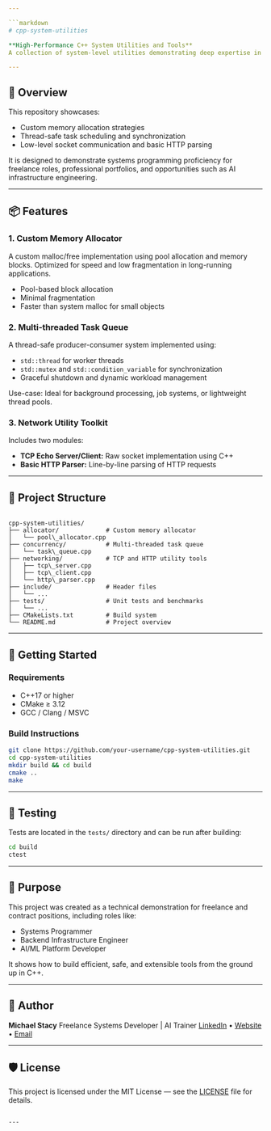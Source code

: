 ```yaml
---

```markdown
# cpp-system-utilities

**High-Performance C++ System Utilities and Tools**  
A collection of system-level utilities demonstrating deep expertise in C/C++ programming, memory management, concurrency, and networking. Built for performance, clarity, and extensibility.

---
```


## 🧠 Overview

This repository showcases:

- Custom memory allocation strategies
- Thread-safe task scheduling and synchronization
- Low-level socket communication and basic HTTP parsing

It is designed to demonstrate systems programming proficiency for freelance roles, professional portfolios, and opportunities such as AI infrastructure engineering.

---

## 📦 Features

### 1. Custom Memory Allocator
A custom malloc/free implementation using pool allocation and memory blocks. Optimized for speed and low fragmentation in long-running applications.

- Pool-based block allocation
- Minimal fragmentation
- Faster than system malloc for small objects

### 2. Multi-threaded Task Queue
A thread-safe producer-consumer system implemented using:

- `std::thread` for worker threads  
- `std::mutex` and `std::condition_variable` for synchronization  
- Graceful shutdown and dynamic workload management

Use-case: Ideal for background processing, job systems, or lightweight thread pools.

### 3. Network Utility Toolkit
Includes two modules:

- **TCP Echo Server/Client:** Raw socket implementation using C++
- **Basic HTTP Parser:** Line-by-line parsing of HTTP requests

---

## 📂 Project Structure

```

cpp-system-utilities/
├── allocator/             # Custom memory allocator
│   └── pool\_allocator.cpp
├── concurrency/           # Multi-threaded task queue
│   └── task\_queue.cpp
├── networking/            # TCP and HTTP utility tools
│   ├── tcp\_server.cpp
│   ├── tcp\_client.cpp
│   └── http\_parser.cpp
├── include/               # Header files
│   └── ...
├── tests/                 # Unit tests and benchmarks
│   └── ...
├── CMakeLists.txt         # Build system
└── README.md              # Project overview

````

---

## 🚀 Getting Started

### Requirements

- C++17 or higher
- CMake ≥ 3.12
- GCC / Clang / MSVC

### Build Instructions

```bash
git clone https://github.com/your-username/cpp-system-utilities.git
cd cpp-system-utilities
mkdir build && cd build
cmake ..
make
````

---

## 🔬 Testing

Tests are located in the `tests/` directory and can be run after building:

```bash
cd build
ctest
```

---

## 🎯 Purpose

This project was created as a technical demonstration for freelance and contract positions, including roles like:

* Systems Programmer
* Backend Infrastructure Engineer
* AI/ML Platform Developer

It shows how to build efficient, safe, and extensible tools from the ground up in C++.

---

## 🧠 Author

**Michael Stacy**
Freelance Systems Developer | AI Trainer
[LinkedIn](https://www.linkedin.com/in/your-profile) • [Website](https://your-portfolio.com) • [Email](mailto:youremail@example.com)

---

## 🛡️ License

This project is licensed under the MIT License — see the [LICENSE](LICENSE) file for details.

```

---

